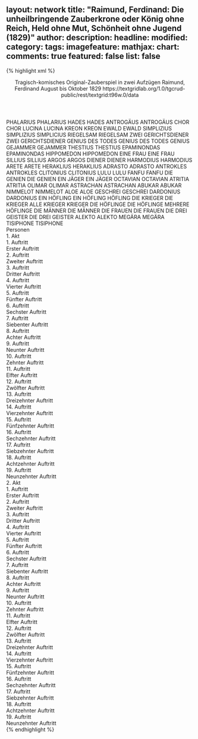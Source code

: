 layout: network
title: "Raimund, Ferdinand: Die unheilbringende Zauberkrone oder König ohne Reich, Held ohne Mut, Schönheit ohne Jugend (1829)"
author:
description:
headline:
modified:
category:
tags:
imagefeature:
mathjax:
chart:
comments: true
featured: false
list: false
---
{% highlight xml %}
<?xml-model href="https://raw.githubusercontent.com/DLiNa/project/master/rules/lina.rnc"?><?xml-model href="https://raw.githubusercontent.com/DLiNa/project/master/rules/lina.sch"?>
<play xmlns="http://lina.digital">
  <header>
    <title>Die unheilbringende Zauberkrone oder König ohne Reich, Held ohne Mut, Schönheit ohne Jugend</title>
    <subtitle>Tragisch-komisches Original-Zauberspiel in zwei Aufzügen</subtitle>
    <genretitle/>
    <author>Raimund, Ferdinand</author>
    <date type="print" when="1837"/>
    <date type="premiere" when="1829"/>
    <date type="written" when="1829"> August bis Oktober 1829</date>
    <source>https://textgridlab.org/1.0/tgcrud-public/rest/textgrid:t96w.0/data</source>
  </header>
  <personae>
    <character>
      <name>PHALARIUS</name>
      <alias xml:id="phalarius">
        <name>PHALARIUS</name>
      </alias>
    </character>
    <character>
      <name>HADES</name>
      <alias xml:id="hades">
        <name>HADES</name>
      </alias>
    </character>
    <character>
      <name>ANTROGÄUS</name>
      <alias xml:id="antrogäus">
        <name>ANTROGÄUS</name>
      </alias>
    </character>
    <character>
      <name>CHOR</name>
      <alias xml:id="chor">
        <name>CHOR</name>
      </alias>
    </character>
    <character>
      <name>LUCINA</name>
      <alias xml:id="lucina">
        <name>LUCINA</name>
      </alias>
    </character>
    <character>
      <name>KREON</name>
      <alias xml:id="kreon">
        <name>KREON</name>
      </alias>
    </character>
    <character>
      <name>EWALD</name>
      <alias xml:id="ewald">
        <name>EWALD</name>
      </alias>
    </character>
    <character>
      <name>SIMPLIZIUS</name>
      <alias xml:id="simplizius">
        <name>SIMPLIZIUS</name>
      </alias>
      <alias xml:id="simplicius">
        <name>SIMPLICIUS</name>
      </alias>
    </character>
    <character>
      <name>RIEGELSAM</name>
      <alias xml:id="riegelsam">
        <name>RIEGELSAM</name>
      </alias>
    </character>
    <character>
      <name>ZWEI GERICHTSDIENER</name>
      <alias xml:id="zwei_gerichtsdiener">
        <name>ZWEI GERICHTSDIENER</name>
      </alias>
    </character>
    <character>
      <name>GENIUS DES TODES</name>
      <alias xml:id="genius_des_todes">
        <name>GENIUS DES TODES</name>
      </alias>
      <alias xml:id="genius">
        <name>GENIUS</name>
      </alias>
    </character>
    <character>
      <name>GEJAMMER</name>
      <alias xml:id="gejammer">
        <name>GEJAMMER</name>
      </alias>
    </character>
    <character>
      <name>THESTIUS</name>
      <alias xml:id="thestius">
        <name>THESTIUS</name>
      </alias>
    </character>
    <character>
      <name>EPAMINONDAS</name>
      <alias xml:id="epaminondas">
        <name>EPAMINONDAS</name>
      </alias>
    </character>
    <character>
      <name>HIPPOMEDON</name>
      <alias xml:id="hippomedon">
        <name>HIPPOMEDON</name>
      </alias>
    </character>
    <character>
      <name>EINE FRAU</name>
      <alias xml:id="eine_frau">
        <name>EINE FRAU</name>
      </alias>
    </character>
    <character>
      <name>SILLIUS</name>
      <alias xml:id="sillius">
        <name>SILLIUS</name>
      </alias>
    </character>
    <character>
      <name>ARGOS</name>
      <alias xml:id="argos">
        <name>ARGOS</name>
      </alias>
    </character>
    <character>
      <name>DIENER</name>
      <alias xml:id="diener">
        <name>DIENER</name>
      </alias>
    </character>
    <character>
      <name>HARMODIUS</name>
      <alias xml:id="harmodius">
        <name>HARMODIUS</name>
      </alias>
    </character>
    <character>
      <name>ARETE</name>
      <alias xml:id="arete">
        <name>ARETE</name>
      </alias>
    </character>
    <character>
      <name>HERAKLIUS</name>
      <alias xml:id="heraklius">
        <name>HERAKLIUS</name>
      </alias>
    </character>
    <character>
      <name>ADRASTO</name>
      <alias xml:id="adrasto">
        <name>ADRASTO</name>
      </alias>
    </character>
    <character>
      <name>ANTROKLES</name>
      <alias xml:id="antrokles">
        <name>ANTROKLES</name>
      </alias>
    </character>
    <character>
      <name>CLITONIUS</name>
      <alias xml:id="clitonius">
        <name>CLITONIUS</name>
      </alias>
    </character>
    <character>
      <name>LULU</name>
      <alias xml:id="lulu">
        <name>LULU</name>
      </alias>
    </character>
    <character>
      <name>FANFU</name>
      <alias xml:id="fanfu">
        <name>FANFU</name>
      </alias>
    </character>
    <character>
      <name>DIE GENIEN</name>
      <alias xml:id="die_genien">
        <name>DIE GENIEN</name>
      </alias>
    </character>
    <character>
      <name>EIN JÄGER</name>
      <alias xml:id="ein_jäger">
        <name>EIN JÄGER</name>
      </alias>
    </character>
    <character>
      <name>OCTAVIAN</name>
      <alias xml:id="octavian">
        <name>OCTAVIAN</name>
      </alias>
    </character>
    <character>
      <name>ATRITIA</name>
      <alias xml:id="atritia">
        <name>ATRITIA</name>
      </alias>
    </character>
    <character>
      <name>OLIMAR</name>
      <alias xml:id="olimar">
        <name>OLIMAR</name>
      </alias>
    </character>
    <character>
      <name>ASTRACHAN</name>
      <alias xml:id="astrachan">
        <name>ASTRACHAN</name>
      </alias>
    </character>
    <character>
      <name>ABUKAR</name>
      <alias xml:id="abukar">
        <name>ABUKAR</name>
      </alias>
    </character>
    <character>
      <name>NIMMELOT</name>
      <alias xml:id="nimmelot">
        <name>NIMMELOT</name>
      </alias>
    </character>
    <character>
      <name>ALOE</name>
      <alias xml:id="aloe">
        <name>ALOE</name>
      </alias>
    </character>
    <character>
      <name>GESCHREI</name>
      <alias xml:id="geschrei">
        <name>GESCHREI</name>
      </alias>
    </character>
    <character>
      <name>DARDONIUS</name>
      <alias xml:id="dardonius">
        <name>DARDONIUS</name>
      </alias>
    </character>
    <character>
      <name>EIN HÖFLING</name>
      <alias xml:id="ein_höfling">
        <name>EIN HÖFLING</name>
      </alias>
      <alias xml:id="höfling">
        <name>HÖFLING</name>
      </alias>
    </character>
    <character>
      <name>DIE KRIEGER</name>
      <alias xml:id="die_krieger">
        <name>DIE KRIEGER</name>
      </alias>
      <alias xml:id="alle_krieger">
        <name>ALLE KRIEGER</name>
      </alias>
      <alias xml:id="krieger">
        <name>KRIEGER</name>
      </alias>
    </character>
    <character>
      <name>DIE HÖFLINGE</name>
      <alias xml:id="die_höflinge">
        <name>DIE HÖFLINGE</name>
      </alias>
      <alias xml:id="mehrere_höflinge">
        <name>MEHRERE HÖFLINGE</name>
      </alias>
    </character>
    <character>
      <name>DIE MÄNNER</name>
      <alias xml:id="die_männer">
        <name>DIE MÄNNER</name>
      </alias>
    </character>
    <character>
      <name>DIE FRAUEN</name>
      <alias xml:id="die_frauen">
        <name>DIE FRAUEN</name>
      </alias>
    </character>
    <character>
      <name>DIE DREI GEISTER</name>
      <alias xml:id="die_drei_geister">
        <name>DIE DREI GEISTER</name>
      </alias>
    </character>
    <character>
      <name>ALEKTO</name>
      <alias xml:id="alekto">
        <name>ALEKTO</name>
      </alias>
    </character>
    <character>
      <name>MEGÄRA</name>
      <alias xml:id="megära">
        <name>MEGÄRA</name>
      </alias>
    </character>
    <character>
      <name>TISIPHONE</name>
      <alias xml:id="tisiphone">
        <name>TISIPHONE</name>
      </alias>
    </character>
  </personae>
  <text>
    <div>
      <head>Personen</head>
    </div>
    <div>
      <head>1. Akt</head>
      <div>
        <head>1. Auftritt</head>
        <div>
          <head>Erster Auftritt</head>
          <sp who="#phalarius">
            <amount n="12" unit="speech_acts"/>
            <amount n="578" unit="words"/>
            <amount n="76" unit="lines"/>
            <amount n="3142" unit="chars"/>
          </sp>
          <sp who="#hades">
            <amount n="11" unit="speech_acts"/>
            <amount n="465" unit="words"/>
            <amount n="52" unit="lines"/>
            <amount n="2553" unit="chars"/>
          </sp>
        </div>
      </div>
      <div>
        <head>2. Auftritt</head>
        <div>
          <head>Zweiter Auftritt</head>
          <sp who="#phalarius">
            <amount n="4" unit="speech_acts"/>
            <amount n="317" unit="words"/>
            <amount n="38" unit="lines"/>
            <amount n="1777" unit="chars"/>
          </sp>
          <sp who="#antrogäus">
            <amount n="2" unit="speech_acts"/>
            <amount n="64" unit="words"/>
            <amount n="8" unit="lines"/>
            <amount n="323" unit="chars"/>
          </sp>
          <sp who="#chor">
            <amount n="1" unit="speech_acts"/>
            <amount n="57" unit="words"/>
            <amount n="9" unit="lines"/>
            <amount n="282" unit="chars"/>
          </sp>
        </div>
      </div>
      <div>
        <head>3. Auftritt</head>
        <div>
          <head>Dritter Auftritt</head>
          <sp who="#lucina">
            <amount n="1" unit="speech_acts"/>
            <amount n="148" unit="words"/>
            <amount n="18" unit="lines"/>
            <amount n="784" unit="chars"/>
          </sp>
        </div>
      </div>
      <div>
        <head>4. Auftritt</head>
        <div>
          <head>Vierter Auftritt</head>
          <sp who="#hades">
            <amount n="1" unit="speech_acts"/>
            <amount n="243" unit="words"/>
            <amount n="46" unit="lines"/>
            <amount n="1352" unit="chars"/>
          </sp>
        </div>
      </div>
      <div>
        <head>5. Auftritt</head>
        <div>
          <head>Fünfter Auftritt</head>
          <sp who="#lucina">
            <amount n="12" unit="speech_acts"/>
            <amount n="538" unit="words"/>
            <amount n="59" unit="lines"/>
            <amount n="2969" unit="chars"/>
          </sp>
          <sp who="#kreon">
            <amount n="9" unit="speech_acts"/>
            <amount n="389" unit="words"/>
            <amount n="43" unit="lines"/>
            <amount n="2079" unit="chars"/>
          </sp>
          <sp who="#hades">
            <amount n="9" unit="speech_acts"/>
            <amount n="497" unit="words"/>
            <amount n="55" unit="lines"/>
            <amount n="2771" unit="chars"/>
          </sp>
        </div>
      </div>
      <div>
        <head>6. Auftritt</head>
        <div>
          <head>Sechster Auftritt</head>
          <sp who="#ewald">
            <amount n="8" unit="speech_acts"/>
            <amount n="167" unit="words"/>
            <amount n="5" unit="lines"/>
            <amount n="909" unit="chars"/>
          </sp>
          <sp who="#simplizius">
            <amount n="8" unit="speech_acts"/>
            <amount n="312" unit="words"/>
            <amount n="3" unit="lines"/>
            <amount n="1670" unit="chars"/>
          </sp>
        </div>
      </div>
      <div>
        <head>7. Auftritt</head>
        <div>
          <head>Siebenter Auftritt</head>
          <sp who="#ewald">
            <amount n="7" unit="speech_acts"/>
            <amount n="278" unit="words"/>
            <amount n="28" unit="lines"/>
            <amount n="1518" unit="chars"/>
          </sp>
          <sp who="#lucina">
            <amount n="5" unit="speech_acts"/>
            <amount n="342" unit="words"/>
            <amount n="39" unit="lines"/>
            <amount n="1915" unit="chars"/>
          </sp>
        </div>
      </div>
      <div>
        <head>8. Auftritt</head>
        <div>
          <head>Achter Auftritt</head>
          <sp who="#simplizius">
            <amount n="1" unit="speech_acts"/>
            <amount n="88" unit="words"/>
            <amount n="468" unit="chars"/>
          </sp>
        </div>
      </div>
      <div>
        <head>9. Auftritt</head>
        <div>
          <head>Neunter Auftritt</head>
          <sp who="#ewald">
            <amount n="15" unit="speech_acts"/>
            <amount n="226" unit="words"/>
            <amount n="12" unit="lines"/>
            <amount n="1228" unit="chars"/>
          </sp>
          <sp who="#simplizius">
            <amount n="15" unit="speech_acts"/>
            <amount n="297" unit="words"/>
            <amount n="10" unit="lines"/>
            <amount n="1596" unit="chars"/>
          </sp>
          <sp who="#simplicius">
            <amount n="1" unit="speech_acts"/>
            <amount n="14" unit="words"/>
            <amount n="1" unit="lines"/>
            <amount n="71" unit="chars"/>
          </sp>
          <sp who="#riegelsam">
            <amount n="4" unit="speech_acts"/>
            <amount n="35" unit="words"/>
            <amount n="4" unit="lines"/>
            <amount n="194" unit="chars"/>
          </sp>
        </div>
      </div>
      <div>
        <head>10. Auftritt</head>
        <div>
          <head>Zehnter Auftritt</head>
          <sp who="#riegelsam">
            <amount n="31" unit="speech_acts"/>
            <amount n="549" unit="words"/>
            <amount n="21" unit="lines"/>
            <amount n="3023" unit="chars"/>
          </sp>
          <sp who="#zwei_gerichtsdiener">
            <amount n="1" unit="speech_acts"/>
            <amount n="16" unit="words"/>
            <amount n="1" unit="lines"/>
            <amount n="80" unit="chars"/>
          </sp>
          <sp who="#ewald">
            <amount n="14" unit="speech_acts"/>
            <amount n="180" unit="words"/>
            <amount n="11" unit="lines"/>
            <amount n="1013" unit="chars"/>
          </sp>
          <sp who="#simplizius">
            <amount n="27" unit="speech_acts"/>
            <amount n="212" unit="words"/>
            <amount n="26" unit="lines"/>
            <amount n="1070" unit="chars"/>
          </sp>
        </div>
      </div>
      <div>
        <head>11. Auftritt</head>
        <div>
          <head>Elfter Auftritt</head>
          <sp who="#lucina">
            <amount n="7" unit="speech_acts"/>
            <amount n="159" unit="words"/>
            <amount n="29" unit="lines"/>
            <amount n="874" unit="chars"/>
          </sp>
          <sp who="#genius_des_todes">
            <amount n="1" unit="speech_acts"/>
            <amount n="20" unit="words"/>
            <amount n="4" unit="lines"/>
            <amount n="113" unit="chars"/>
          </sp>
          <sp who="#genius">
            <amount n="5" unit="speech_acts"/>
            <amount n="51" unit="words"/>
            <amount n="10" unit="lines"/>
            <amount n="265" unit="chars"/>
          </sp>
          <sp who="#gejammer">
            <amount n="1" unit="speech_acts"/>
            <amount n="4" unit="words"/>
            <amount n="1" unit="lines"/>
            <amount n="16" unit="chars"/>
          </sp>
        </div>
      </div>
      <div>
        <head>12. Auftritt</head>
        <div>
          <head>Zwölfter Auftritt</head>
          <sp who="#thestius">
            <amount n="3" unit="speech_acts"/>
            <amount n="90" unit="words"/>
            <amount n="2" unit="lines"/>
            <amount n="497" unit="chars"/>
          </sp>
          <sp who="#epaminondas">
            <amount n="2" unit="speech_acts"/>
            <amount n="92" unit="words"/>
            <amount n="1" unit="lines"/>
            <amount n="494" unit="chars"/>
          </sp>
        </div>
      </div>
      <div>
        <head>13. Auftritt</head>
        <div>
          <head>Dreizehnter Auftritt</head>
          <sp who="#hippomedon">
            <amount n="6" unit="speech_acts"/>
            <amount n="63" unit="words"/>
            <amount n="5" unit="lines"/>
            <amount n="348" unit="chars"/>
          </sp>
          <sp who="#ewald">
            <amount n="4" unit="speech_acts"/>
            <amount n="83" unit="words"/>
            <amount n="2" unit="lines"/>
            <amount n="500" unit="chars"/>
          </sp>
          <sp who="#simplizius">
            <amount n="26" unit="speech_acts"/>
            <amount n="479" unit="words"/>
            <amount n="15" unit="lines"/>
            <amount n="2560" unit="chars"/>
          </sp>
          <sp who="#thestius">
            <amount n="4" unit="speech_acts"/>
            <amount n="82" unit="words"/>
            <amount n="2" unit="lines"/>
            <amount n="438" unit="chars"/>
          </sp>
          <sp who="#epaminondas">
            <amount n="14" unit="speech_acts"/>
            <amount n="109" unit="words"/>
            <amount n="13" unit="lines"/>
            <amount n="612" unit="chars"/>
          </sp>
          <sp who="#eine_frau">
            <amount n="1" unit="speech_acts"/>
            <amount n="4" unit="words"/>
            <amount n="1" unit="lines"/>
            <amount n="28" unit="chars"/>
          </sp>
        </div>
      </div>
      <div>
        <head>14. Auftritt</head>
        <div>
          <head>Vierzehnter Auftritt</head>
          <sp who="#sillius">
            <amount n="1" unit="speech_acts"/>
            <amount n="8" unit="words"/>
            <amount n="1" unit="lines"/>
            <amount n="43" unit="chars"/>
          </sp>
          <sp who="#hippomedon #ewald #simplizius #thestius #epaminondas #eine_frau #sillius">
            <amount n="1" unit="speech_acts"/>
            <amount n="4" unit="words"/>
            <amount n="1" unit="lines"/>
            <amount n="20" unit="chars"/>
          </sp>
          <sp who="#epaminondas">
            <amount n="1" unit="speech_acts"/>
            <amount n="27" unit="words"/>
            <amount n="132" unit="chars"/>
          </sp>
        </div>
      </div>
      <div>
        <head>15. Auftritt</head>
        <div>
          <head>Fünfzehnter Auftritt</head>
          <sp who="#argos">
            <amount n="1" unit="speech_acts"/>
            <amount n="10" unit="words"/>
            <amount n="1" unit="lines"/>
            <amount n="58" unit="chars"/>
          </sp>
          <sp who="#epaminondas">
            <amount n="1" unit="speech_acts"/>
            <amount n="18" unit="words"/>
            <amount n="1" unit="lines"/>
            <amount n="87" unit="chars"/>
          </sp>
          <sp who="#simplizius">
            <amount n="3" unit="speech_acts"/>
            <amount n="131" unit="words"/>
            <amount n="1" unit="lines"/>
            <amount n="753" unit="chars"/>
          </sp>
          <sp who="#diener">
            <amount n="2" unit="speech_acts"/>
            <amount n="28" unit="words"/>
            <amount n="1" unit="lines"/>
            <amount n="164" unit="chars"/>
          </sp>
        </div>
      </div>
      <div>
        <head>16. Auftritt</head>
        <div>
          <head>Sechzehnter Auftritt</head>
          <sp who="#thestius">
            <amount n="2" unit="speech_acts"/>
            <amount n="95" unit="words"/>
            <amount n="549" unit="chars"/>
          </sp>
          <sp who="#ewald">
            <amount n="1" unit="speech_acts"/>
            <amount n="10" unit="words"/>
            <amount n="1" unit="lines"/>
            <amount n="46" unit="chars"/>
          </sp>
        </div>
      </div>
      <div>
        <head>17. Auftritt</head>
        <div>
          <head>Siebzehnter Auftritt</head>
          <sp who="#harmodius">
            <amount n="3" unit="speech_acts"/>
            <amount n="89" unit="words"/>
            <amount n="2" unit="lines"/>
            <amount n="534" unit="chars"/>
          </sp>
          <sp who="#thestius">
            <amount n="2" unit="speech_acts"/>
            <amount n="17" unit="words"/>
            <amount n="2" unit="lines"/>
            <amount n="87" unit="chars"/>
          </sp>
          <sp who="#ewald">
            <amount n="2" unit="speech_acts"/>
            <amount n="56" unit="words"/>
            <amount n="1" unit="lines"/>
            <amount n="273" unit="chars"/>
          </sp>
        </div>
      </div>
      <div>
        <head>18. Auftritt</head>
        <div>
          <head>Achtzehnter Auftritt</head>
          <sp who="#arete">
            <amount n="33" unit="speech_acts"/>
            <amount n="399" unit="words"/>
            <amount n="39" unit="lines"/>
            <amount n="2136" unit="chars"/>
          </sp>
          <sp who="#simplizius">
            <amount n="31" unit="speech_acts"/>
            <amount n="417" unit="words"/>
            <amount n="39" unit="lines"/>
            <amount n="2211" unit="chars"/>
          </sp>
        </div>
      </div>
      <div>
        <head>19. Auftritt</head>
        <div>
          <head>Neunzehnter Auftritt</head>
          <sp who="#heraklius">
            <amount n="6" unit="speech_acts"/>
            <amount n="121" unit="words"/>
            <amount n="15" unit="lines"/>
            <amount n="638" unit="chars"/>
          </sp>
          <sp who="#harmodius">
            <amount n="3" unit="speech_acts"/>
            <amount n="72" unit="words"/>
            <amount n="9" unit="lines"/>
            <amount n="356" unit="chars"/>
          </sp>
          <sp who="#ewald">
            <amount n="5" unit="speech_acts"/>
            <amount n="56" unit="words"/>
            <amount n="7" unit="lines"/>
            <amount n="313" unit="chars"/>
          </sp>
          <sp who="#heraklius #harmodius #ewald #adrasto">
            <amount n="2" unit="speech_acts"/>
            <amount n="18" unit="words"/>
            <amount n="2" unit="lines"/>
            <amount n="93" unit="chars"/>
          </sp>
          <sp who="#adrasto">
            <amount n="2" unit="speech_acts"/>
            <amount n="34" unit="words"/>
            <amount n="5" unit="lines"/>
            <amount n="168" unit="chars"/>
          </sp>
        </div>
      </div>
    </div>
    <div>
      <head>2. Akt</head>
      <div>
        <head>1. Auftritt</head>
        <div>
          <head>Erster Auftritt</head>
          <sp who="#antrokles">
            <amount n="8" unit="speech_acts"/>
            <amount n="477" unit="words"/>
            <amount n="2" unit="lines"/>
            <amount n="2589" unit="chars"/>
          </sp>
          <sp who="#clitonius">
            <amount n="6" unit="speech_acts"/>
            <amount n="93" unit="words"/>
            <amount n="4" unit="lines"/>
            <amount n="490" unit="chars"/>
          </sp>
        </div>
      </div>
      <div>
        <head>2. Auftritt</head>
        <div>
          <head>Zweiter Auftritt</head>
          <sp who="#lulu">
            <amount n="10" unit="speech_acts"/>
            <amount n="143" unit="words"/>
            <amount n="9" unit="lines"/>
            <amount n="786" unit="chars"/>
          </sp>
          <sp who="#fanfu">
            <amount n="1" unit="speech_acts"/>
            <amount n="6" unit="words"/>
            <amount n="1" unit="lines"/>
            <amount n="37" unit="chars"/>
          </sp>
          <sp who="#simplizius">
            <amount n="12" unit="speech_acts"/>
            <amount n="496" unit="words"/>
            <amount n="9" unit="lines"/>
            <amount n="2803" unit="chars"/>
          </sp>
          <sp who="#lulu #fanfu">
            <amount n="1" unit="speech_acts"/>
            <amount n="2" unit="words"/>
            <amount n="1" unit="lines"/>
            <amount n="8" unit="chars"/>
          </sp>
          <sp who="#die_genien">
            <amount n="1" unit="speech_acts"/>
            <amount n="4" unit="words"/>
            <amount n="1" unit="lines"/>
            <amount n="25" unit="chars"/>
          </sp>
        </div>
      </div>
      <div>
        <head>3. Auftritt</head>
        <div>
          <head>Dritter Auftritt</head>
          <sp who="#phalarius">
            <amount n="10" unit="speech_acts"/>
            <amount n="608" unit="words"/>
            <amount n="65" unit="lines"/>
            <amount n="3273" unit="chars"/>
          </sp>
          <sp who="#ein_jäger">
            <amount n="2" unit="speech_acts"/>
            <amount n="30" unit="words"/>
            <amount n="3" unit="lines"/>
            <amount n="148" unit="chars"/>
          </sp>
          <sp who="#octavian">
            <amount n="8" unit="speech_acts"/>
            <amount n="334" unit="words"/>
            <amount n="36" unit="lines"/>
            <amount n="1739" unit="chars"/>
          </sp>
        </div>
      </div>
      <div>
        <head>4. Auftritt</head>
        <div>
          <head>Vierter Auftritt</head>
          <sp who="#lucina">
            <amount n="4" unit="speech_acts"/>
            <amount n="329" unit="words"/>
            <amount n="1" unit="lines"/>
            <amount n="1841" unit="chars"/>
          </sp>
          <sp who="#ewald">
            <amount n="3" unit="speech_acts"/>
            <amount n="55" unit="words"/>
            <amount n="1" unit="lines"/>
            <amount n="304" unit="chars"/>
          </sp>
        </div>
      </div>
      <div>
        <head>5. Auftritt</head>
        <div>
          <head>Fünfter Auftritt</head>
          <sp who="#ewald">
            <amount n="19" unit="speech_acts"/>
            <amount n="256" unit="words"/>
            <amount n="15" unit="lines"/>
            <amount n="1304" unit="chars"/>
          </sp>
          <sp who="#atritia">
            <amount n="19" unit="speech_acts"/>
            <amount n="588" unit="words"/>
            <amount n="9" unit="lines"/>
            <amount n="3012" unit="chars"/>
          </sp>
        </div>
      </div>
      <div>
        <head>6. Auftritt</head>
        <div>
          <head>Sechster Auftritt</head>
          <sp who="#ewald">
            <amount n="10" unit="speech_acts"/>
            <amount n="92" unit="words"/>
            <amount n="10" unit="lines"/>
            <amount n="493" unit="chars"/>
          </sp>
          <sp who="#simplizius">
            <amount n="10" unit="speech_acts"/>
            <amount n="313" unit="words"/>
            <amount n="4" unit="lines"/>
            <amount n="1794" unit="chars"/>
          </sp>
        </div>
      </div>
      <div>
        <head>7. Auftritt</head>
        <div>
          <head>Siebenter Auftritt</head>
          <sp who="#olimar">
            <amount n="13" unit="speech_acts"/>
            <amount n="151" unit="words"/>
            <amount n="12" unit="lines"/>
            <amount n="798" unit="chars"/>
          </sp>
          <sp who="#simplizius">
            <amount n="10" unit="speech_acts"/>
            <amount n="175" unit="words"/>
            <amount n="7" unit="lines"/>
            <amount n="947" unit="chars"/>
          </sp>
          <sp who="#astrachan">
            <amount n="14" unit="speech_acts"/>
            <amount n="158" unit="words"/>
            <amount n="12" unit="lines"/>
            <amount n="863" unit="chars"/>
          </sp>
        </div>
      </div>
      <div>
        <head>8. Auftritt</head>
        <div>
          <head>Achter Auftritt</head>
          <sp who="#abukar">
            <amount n="2" unit="speech_acts"/>
            <amount n="19" unit="words"/>
            <amount n="2" unit="lines"/>
            <amount n="101" unit="chars"/>
          </sp>
          <sp who="#astrachan">
            <amount n="1" unit="speech_acts"/>
            <amount n="18" unit="words"/>
            <amount n="101" unit="chars"/>
          </sp>
          <sp who="#olimar">
            <amount n="3" unit="speech_acts"/>
            <amount n="44" unit="words"/>
            <amount n="2" unit="lines"/>
            <amount n="219" unit="chars"/>
          </sp>
          <sp who="#simplizius">
            <amount n="4" unit="speech_acts"/>
            <amount n="38" unit="words"/>
            <amount n="3" unit="lines"/>
            <amount n="201" unit="chars"/>
          </sp>
          <sp who="#nimmelot">
            <amount n="1" unit="speech_acts"/>
            <amount n="7" unit="words"/>
            <amount n="1" unit="lines"/>
            <amount n="44" unit="chars"/>
          </sp>
        </div>
      </div>
      <div>
        <head>9. Auftritt</head>
        <div>
          <head>Neunter Auftritt</head>
          <sp who="#simplizius">
            <amount n="8" unit="speech_acts"/>
            <amount n="693" unit="words"/>
            <amount n="56" unit="lines"/>
            <amount n="3611" unit="chars"/>
          </sp>
          <sp who="#abukar">
            <amount n="3" unit="speech_acts"/>
            <amount n="32" unit="words"/>
            <amount n="3" unit="lines"/>
            <amount n="171" unit="chars"/>
          </sp>
          <sp who="#simplizius #abukar #olimar #astrachan">
            <amount n="1" unit="speech_acts"/>
            <amount n="3" unit="words"/>
            <amount n="1" unit="lines"/>
            <amount n="19" unit="chars"/>
          </sp>
          <sp who="#olimar">
            <amount n="3" unit="speech_acts"/>
            <amount n="21" unit="words"/>
            <amount n="3" unit="lines"/>
            <amount n="88" unit="chars"/>
          </sp>
          <sp who="#astrachan">
            <amount n="2" unit="speech_acts"/>
            <amount n="13" unit="words"/>
            <amount n="2" unit="lines"/>
            <amount n="62" unit="chars"/>
          </sp>
        </div>
      </div>
      <div>
        <head>10. Auftritt</head>
        <div>
          <head>Zehnter Auftritt</head>
          <sp who="#aloe">
            <amount n="13" unit="speech_acts"/>
            <amount n="434" unit="words"/>
            <amount n="6" unit="lines"/>
            <amount n="2271" unit="chars"/>
          </sp>
          <sp who="#ewald">
            <amount n="14" unit="speech_acts"/>
            <amount n="224" unit="words"/>
            <amount n="11" unit="lines"/>
            <amount n="1170" unit="chars"/>
          </sp>
          <sp who="#geschrei">
            <amount n="1" unit="speech_acts"/>
            <amount n="9" unit="words"/>
            <amount n="1" unit="lines"/>
            <amount n="43" unit="chars"/>
          </sp>
        </div>
      </div>
      <div>
        <head>11. Auftritt</head>
        <div>
          <head>Elfter Auftritt</head>
          <sp who="#simplizius">
            <amount n="15" unit="speech_acts"/>
            <amount n="451" unit="words"/>
            <amount n="13" unit="lines"/>
            <amount n="2466" unit="chars"/>
          </sp>
          <sp who="#ewald">
            <amount n="13" unit="speech_acts"/>
            <amount n="140" unit="words"/>
            <amount n="12" unit="lines"/>
            <amount n="730" unit="chars"/>
          </sp>
          <sp who="#geschrei">
            <amount n="1" unit="speech_acts"/>
            <amount n="6" unit="words"/>
            <amount n="1" unit="lines"/>
            <amount n="30" unit="chars"/>
          </sp>
        </div>
      </div>
      <div>
        <head>12. Auftritt</head>
        <div>
          <head>Zwölfter Auftritt</head>
          <sp who="#dardonius">
            <amount n="27" unit="speech_acts"/>
            <amount n="338" unit="words"/>
            <amount n="22" unit="lines"/>
            <amount n="1899" unit="chars"/>
          </sp>
          <sp who="#ein_höfling">
            <amount n="2" unit="speech_acts"/>
            <amount n="21" unit="words"/>
            <amount n="2" unit="lines"/>
            <amount n="105" unit="chars"/>
          </sp>
          <sp who="#simplizius">
            <amount n="28" unit="speech_acts"/>
            <amount n="580" unit="words"/>
            <amount n="15" unit="lines"/>
            <amount n="3139" unit="chars"/>
          </sp>
          <sp who="#olimar">
            <amount n="4" unit="speech_acts"/>
            <amount n="28" unit="words"/>
            <amount n="4" unit="lines"/>
            <amount n="138" unit="chars"/>
          </sp>
          <sp who="#abukar">
            <amount n="1" unit="speech_acts"/>
            <amount n="5" unit="words"/>
            <amount n="1" unit="lines"/>
            <amount n="22" unit="chars"/>
          </sp>
          <sp who="#die_krieger">
            <amount n="2" unit="speech_acts"/>
            <amount n="6" unit="words"/>
            <amount n="2" unit="lines"/>
            <amount n="32" unit="chars"/>
          </sp>
          <sp who="#dardonius #ein_höfling #simplizius #olimar #abukar #die_krieger #ewald #alle_krieger #chor">
            <amount n="2" unit="speech_acts"/>
            <amount n="7" unit="words"/>
            <amount n="2" unit="lines"/>
            <amount n="41" unit="chars"/>
          </sp>
          <sp who="#ewald">
            <amount n="11" unit="speech_acts"/>
            <amount n="207" unit="words"/>
            <amount n="6" unit="lines"/>
            <amount n="1086" unit="chars"/>
          </sp>
          <sp who="#alle_krieger">
            <amount n="1" unit="speech_acts"/>
            <amount n="7" unit="words"/>
            <amount n="1" unit="lines"/>
            <amount n="46" unit="chars"/>
          </sp>
          <sp who="#höfling">
            <amount n="2" unit="speech_acts"/>
            <amount n="12" unit="words"/>
            <amount n="2" unit="lines"/>
            <amount n="63" unit="chars"/>
          </sp>
          <sp who="#mehrere_höflinge #ein_höfling">
            <amount n="1" unit="speech_acts"/>
            <amount n="3" unit="words"/>
            <amount n="1" unit="lines"/>
            <amount n="10" unit="chars"/>
          </sp>
          <sp who="#krieger">
            <amount n="1" unit="speech_acts"/>
            <amount n="3" unit="words"/>
            <amount n="1" unit="lines"/>
            <amount n="18" unit="chars"/>
          </sp>
          <sp who="#chor">
            <amount n="1" unit="speech_acts"/>
            <amount n="26" unit="words"/>
            <amount n="4" unit="lines"/>
            <amount n="112" unit="chars"/>
          </sp>
          <sp who="#die_höflinge #ein_höfling">
            <amount n="1" unit="speech_acts"/>
            <amount n="7" unit="words"/>
            <amount n="1" unit="lines"/>
            <amount n="47" unit="chars"/>
          </sp>
        </div>
      </div>
      <div>
        <head>13. Auftritt</head>
        <div>
          <head>Dreizehnter Auftritt</head>
          <sp who="#aloe">
            <amount n="1" unit="speech_acts"/>
            <amount n="128" unit="words"/>
            <amount n="680" unit="chars"/>
          </sp>
        </div>
      </div>
      <div>
        <head>14. Auftritt</head>
        <div>
          <head>Vierzehnter Auftritt</head>
          <sp who="#ewald">
            <amount n="15" unit="speech_acts"/>
            <amount n="249" unit="words"/>
            <amount n="12" unit="lines"/>
            <amount n="1338" unit="chars"/>
          </sp>
          <sp who="#aloe">
            <amount n="12" unit="speech_acts"/>
            <amount n="265" unit="words"/>
            <amount n="7" unit="lines"/>
            <amount n="1451" unit="chars"/>
          </sp>
          <sp who="#atritia">
            <amount n="10" unit="speech_acts"/>
            <amount n="106" unit="words"/>
            <amount n="7" unit="lines"/>
            <amount n="539" unit="chars"/>
          </sp>
          <sp who="#lulu">
            <amount n="2" unit="speech_acts"/>
            <amount n="14" unit="words"/>
            <amount n="2" unit="lines"/>
            <amount n="75" unit="chars"/>
          </sp>
        </div>
      </div>
      <div>
        <head>15. Auftritt</head>
        <div>
          <head>Fünfzehnter Auftritt</head>
          <sp who="#dardonius">
            <amount n="1" unit="speech_acts"/>
            <amount n="24" unit="words"/>
            <amount n="115" unit="chars"/>
          </sp>
        </div>
      </div>
      <div>
        <head>16. Auftritt</head>
        <div>
          <head>Sechzehnter Auftritt</head>
          <sp who="#simplizius">
            <amount n="18" unit="speech_acts"/>
            <amount n="343" unit="words"/>
            <amount n="14" unit="lines"/>
            <amount n="1825" unit="chars"/>
          </sp>
          <sp who="#dardonius">
            <amount n="19" unit="speech_acts"/>
            <amount n="337" unit="words"/>
            <amount n="16" unit="lines"/>
            <amount n="1852" unit="chars"/>
          </sp>
          <sp who="#die_männer">
            <amount n="2" unit="speech_acts"/>
            <amount n="11" unit="words"/>
            <amount n="2" unit="lines"/>
            <amount n="68" unit="chars"/>
          </sp>
          <sp who="#die_frauen">
            <amount n="3" unit="speech_acts"/>
            <amount n="24" unit="words"/>
            <amount n="3" unit="lines"/>
            <amount n="101" unit="chars"/>
          </sp>
          <sp who="#simplizius #dardonius #die_männer #die_frauen #ewald #lucina #aloe">
            <amount n="2" unit="speech_acts"/>
            <amount n="7" unit="words"/>
            <amount n="2" unit="lines"/>
            <amount n="35" unit="chars"/>
          </sp>
          <sp who="#ewald">
            <amount n="2" unit="speech_acts"/>
            <amount n="21" unit="words"/>
            <amount n="2" unit="lines"/>
            <amount n="128" unit="chars"/>
          </sp>
          <sp who="#simplizius #dardonius #die_männer #die_frauen #ewald #lucina #aloe">
            <amount n="2" unit="speech_acts"/>
            <amount n="8" unit="words"/>
            <amount n="2" unit="lines"/>
            <amount n="41" unit="chars"/>
          </sp>
          <sp who="#simplicius">
            <amount n="1" unit="speech_acts"/>
            <amount n="21" unit="words"/>
            <amount n="1" unit="lines"/>
            <amount n="94" unit="chars"/>
          </sp>
          <sp who="#lucina">
            <amount n="1" unit="speech_acts"/>
            <amount n="38" unit="words"/>
            <amount n="198" unit="chars"/>
          </sp>
          <sp who="#aloe">
            <amount n="2" unit="speech_acts"/>
            <amount n="19" unit="words"/>
            <amount n="2" unit="lines"/>
            <amount n="93" unit="chars"/>
          </sp>
        </div>
      </div>
      <div>
        <head>17. Auftritt</head>
        <div>
          <head>Siebzehnter Auftritt</head>
          <sp who="#lucina">
            <amount n="4" unit="speech_acts"/>
            <amount n="147" unit="words"/>
            <amount n="21" unit="lines"/>
            <amount n="822" unit="chars"/>
          </sp>
          <sp who="#kreon">
            <amount n="2" unit="speech_acts"/>
            <amount n="24" unit="words"/>
            <amount n="3" unit="lines"/>
            <amount n="139" unit="chars"/>
          </sp>
          <sp who="#tisiphone #alekto #megära">
            <amount n="1" unit="speech_acts"/>
            <amount n="22" unit="words"/>
            <amount n="3" unit="lines"/>
            <amount n="111" unit="chars"/>
          </sp>
        </div>
      </div>
      <div>
        <head>18. Auftritt</head>
        <div>
          <head>Achtzehnter Auftritt</head>
          <sp who="#phalarius">
            <amount n="12" unit="speech_acts"/>
            <amount n="396" unit="words"/>
            <amount n="50" unit="lines"/>
            <amount n="2160" unit="chars"/>
          </sp>
          <sp who="#antrokles">
            <amount n="1" unit="speech_acts"/>
            <amount n="8" unit="words"/>
            <amount n="1" unit="lines"/>
            <amount n="48" unit="chars"/>
          </sp>
          <sp who="#die_drei_geister">
            <amount n="2" unit="speech_acts"/>
            <amount n="23" unit="words"/>
            <amount n="3" unit="lines"/>
            <amount n="131" unit="chars"/>
          </sp>
          <sp who="#alekto">
            <amount n="4" unit="speech_acts"/>
            <amount n="23" unit="words"/>
            <amount n="4" unit="lines"/>
            <amount n="125" unit="chars"/>
          </sp>
          <sp who="#megära">
            <amount n="2" unit="speech_acts"/>
            <amount n="8" unit="words"/>
            <amount n="2" unit="lines"/>
            <amount n="48" unit="chars"/>
          </sp>
          <sp who="#die_drei_geister">
            <amount n="5" unit="speech_acts"/>
            <amount n="45" unit="words"/>
            <amount n="7" unit="lines"/>
            <amount n="247" unit="chars"/>
          </sp>
          <sp who="#tisiphone">
            <amount n="1" unit="speech_acts"/>
            <amount n="3" unit="words"/>
            <amount n="1" unit="lines"/>
            <amount n="17" unit="chars"/>
          </sp>
          <sp who="#hades">
            <amount n="2" unit="speech_acts"/>
            <amount n="41" unit="words"/>
            <amount n="4" unit="lines"/>
            <amount n="211" unit="chars"/>
          </sp>
        </div>
      </div>
      <div>
        <head>19. Auftritt</head>
        <div>
          <head>Neunzehnter Auftritt</head>
          <sp who="#atritia #kreon #ewald #simplizius #lucina">
            <amount n="3" unit="speech_acts"/>
            <amount n="22" unit="words"/>
            <amount n="3" unit="lines"/>
            <amount n="103" unit="chars"/>
          </sp>
          <sp who="#kreon">
            <amount n="5" unit="speech_acts"/>
            <amount n="115" unit="words"/>
            <amount n="9" unit="lines"/>
            <amount n="594" unit="chars"/>
          </sp>
          <sp who="#ewald">
            <amount n="2" unit="speech_acts"/>
            <amount n="20" unit="words"/>
            <amount n="2" unit="lines"/>
            <amount n="113" unit="chars"/>
          </sp>
          <sp who="#simplizius">
            <amount n="5" unit="speech_acts"/>
            <amount n="74" unit="words"/>
            <amount n="4" unit="lines"/>
            <amount n="393" unit="chars"/>
          </sp>
          <sp who="#lucina">
            <amount n="5" unit="speech_acts"/>
            <amount n="142" unit="words"/>
            <amount n="17" unit="lines"/>
            <amount n="767" unit="chars"/>
          </sp>
        </div>
      </div>
    </div>
  </text>
</play>
{% endhighlight %}